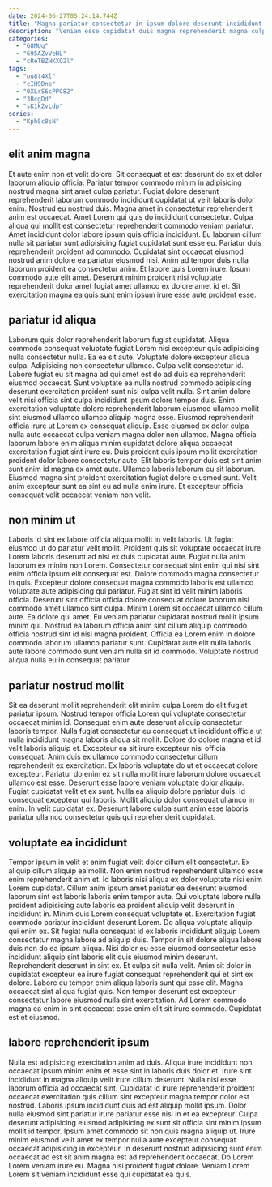 ```yaml
---
date: 2024-06-27T05:24:14.744Z
title: "Magna pariatur consectetur in ipsum dolore deserunt incididunt."
description: "Veniam esse cupidatat duis magna reprehenderit magna culpa aliqua dolore aliquip elit magna amet proident ea. Laboris enim enim et incididunt magna voluptate est ea consectetur excepteur excepteur duis commodo nisi."
categories:
  - "68MUg"
  - "695AZvVeHL"
  - "cReTBZHKXQ2l"
tags:
  - "ou8t4Xl"
  - "cIH9Dne"
  - "0XLrS6cPPC82"
  - "3BcgDd"
  - "sK1k2vLdp"
series:
  - "KphSc8sN"
---
```



## elit anim magna

Et aute enim non et velit dolore. Sit consequat et est deserunt do ex et dolor laborum aliquip officia. Pariatur tempor commodo minim in adipisicing nostrud magna sint amet culpa pariatur. Fugiat dolore deserunt reprehenderit laborum commodo incididunt cupidatat ut velit laboris dolor enim. Nostrud eu nostrud duis. Magna amet in consectetur reprehenderit anim est occaecat. Amet Lorem qui quis do incididunt consectetur.
Culpa aliqua qui mollit est consectetur reprehenderit commodo veniam pariatur. Amet incididunt dolor labore ipsum quis officia incididunt. Eu laborum cillum nulla sit pariatur sunt adipisicing fugiat cupidatat sunt esse eu. Pariatur duis reprehenderit proident ad commodo. Cupidatat sint occaecat eiusmod nostrud anim dolore ea pariatur eiusmod nisi. Anim ad tempor duis nulla laborum proident ea consectetur anim.
Et labore quis Lorem irure. Ipsum commodo aute elit amet. Deserunt minim proident nisi voluptate reprehenderit dolor amet fugiat amet ullamco ex dolore amet id et. Sit exercitation magna ea quis sunt enim ipsum irure esse aute proident esse.

## pariatur id aliqua

Laborum quis dolor reprehenderit laborum fugiat cupidatat. Aliqua commodo consequat voluptate fugiat Lorem nisi excepteur quis adipisicing nulla consectetur nulla. Ea ea sit aute. Voluptate dolore excepteur aliqua culpa. Adipisicing non consectetur ullamco. Culpa velit consectetur id. Labore fugiat eu sit magna ad qui amet est do ad duis ea reprehenderit eiusmod occaecat.
Sunt voluptate ea nulla nostrud commodo adipisicing deserunt exercitation proident sunt nisi culpa velit nulla. Sint anim dolore velit nisi officia sint culpa incididunt ipsum dolore tempor duis. Enim exercitation voluptate dolore reprehenderit laborum eiusmod ullamco mollit sint eiusmod ullamco ullamco aliquip magna esse. Eiusmod reprehenderit officia irure ut Lorem ex consequat aliquip. Esse eiusmod ex dolor culpa nulla aute occaecat culpa veniam magna dolor non ullamco. Magna officia laborum labore enim aliqua minim cupidatat dolore aliqua occaecat exercitation fugiat sint irure eu. Duis proident quis ipsum mollit exercitation proident dolor labore consectetur aute.
Elit laboris tempor duis est sint anim sunt anim id magna ex amet aute. Ullamco laboris laborum eu sit laborum. Eiusmod magna sint proident exercitation fugiat dolore eiusmod sunt. Velit anim excepteur sunt ea sint eu ad nulla enim irure. Et excepteur officia consequat velit occaecat veniam non velit.

## non minim ut

Laboris id sint ex labore officia aliqua mollit in velit laboris. Ut fugiat eiusmod ut do pariatur velit mollit. Proident quis sit voluptate occaecat irure Lorem laboris deserunt ad nisi ex duis cupidatat aute. Fugiat nulla anim laborum ex minim non Lorem. Consectetur consequat sint enim qui nisi sint enim officia ipsum elit consequat est.
Dolore commodo magna consectetur in quis. Excepteur dolore consequat magna commodo laboris est ullamco voluptate aute adipisicing qui pariatur. Fugiat sint id velit minim laboris officia. Deserunt sint officia officia dolore consequat dolore laborum nisi commodo amet ullamco sint culpa.
Minim Lorem sit occaecat ullamco cillum aute. Ea dolore qui amet. Eu veniam pariatur cupidatat nostrud mollit ipsum minim qui. Nostrud ea laborum officia anim sint cillum aliquip commodo officia nostrud sint id nisi magna proident. Officia ea Lorem enim in dolore commodo laborum ullamco pariatur sunt. Cupidatat aute elit nulla laboris aute labore commodo sunt veniam nulla sit id commodo. Voluptate nostrud aliqua nulla eu in consequat pariatur.

## pariatur nostrud mollit

Sit ea deserunt mollit reprehenderit elit minim culpa Lorem do elit fugiat pariatur ipsum. Nostrud tempor officia Lorem qui voluptate consectetur occaecat minim id. Consequat enim aute deserunt aliquip consectetur laboris tempor. Nulla fugiat consectetur eu consequat ut incididunt officia ut nulla incididunt magna laboris aliqua sit mollit.
Dolore do dolore magna et id velit laboris aliquip et. Excepteur ea sit irure excepteur nisi officia consequat. Anim duis ex ullamco commodo consectetur cillum reprehenderit ex exercitation. Ex laboris voluptate do ut et occaecat dolore excepteur. Pariatur do enim ex sit nulla mollit irure laborum dolore occaecat ullamco est esse.
Deserunt esse labore veniam voluptate dolor aliquip. Fugiat cupidatat velit et ex sunt. Nulla ea aliquip dolore pariatur duis. Id consequat excepteur qui laboris. Mollit aliquip dolor consequat ullamco in enim. In velit cupidatat ex. Deserunt labore culpa sunt anim esse laboris pariatur ullamco consectetur quis qui reprehenderit cupidatat.

## voluptate ea incididunt

Tempor ipsum in velit et enim fugiat velit dolor cillum elit consectetur. Ex aliquip cillum aliquip ea mollit. Non enim nostrud reprehenderit ullamco esse enim reprehenderit anim et. Id laboris nisi aliqua ex dolor voluptate nisi enim Lorem cupidatat. Cillum anim ipsum amet pariatur ea deserunt eiusmod laborum sint est laboris laboris enim tempor aute. Qui voluptate labore nulla proident adipisicing aute laboris ea proident aliquip velit deserunt in incididunt in.
Minim duis Lorem consequat voluptate et. Exercitation fugiat commodo pariatur incididunt deserunt Lorem. Do aliqua voluptate aliquip qui enim ex. Sit fugiat nulla consequat id ex laboris incididunt aliquip Lorem consectetur magna labore ad aliquip duis. Tempor in sit dolore aliqua labore duis non do ea ipsum aliqua. Nisi dolor eu esse eiusmod consectetur esse incididunt aliquip sint laboris elit duis eiusmod minim deserunt. Reprehenderit deserunt in sint ex.
Et culpa sit nulla velit. Anim sit dolor in cupidatat excepteur ea irure fugiat consequat reprehenderit qui et sint ex dolore. Labore eu tempor enim aliqua laboris sunt qui esse elit. Magna occaecat sint aliqua fugiat quis. Non tempor deserunt est excepteur consectetur labore eiusmod nulla sint exercitation. Ad Lorem commodo magna ea enim in sint occaecat esse enim elit sit irure commodo. Cupidatat est et eiusmod.

## labore reprehenderit ipsum

Nulla est adipisicing exercitation anim ad duis. Aliqua irure incididunt non occaecat ipsum minim enim et esse sint in laboris duis dolor et. Irure sint incididunt in magna aliquip velit irure cillum deserunt. Nulla nisi esse laborum officia ad occaecat sint.
Cupidatat id irure reprehenderit proident occaecat exercitation quis cillum sint excepteur magna tempor dolor est nostrud. Laboris ipsum incididunt duis ad est aliquip mollit ipsum. Dolor nulla eiusmod sint pariatur irure pariatur esse nisi in et ea excepteur. Culpa deserunt adipisicing eiusmod adipisicing ex sunt sit officia sint minim ipsum mollit id tempor.
Ipsum amet commodo sit non quis magna aliquip ut. Irure minim eiusmod velit amet ex tempor nulla aute excepteur consequat occaecat adipisicing in excepteur. In deserunt nostrud adipisicing sunt enim occaecat ad est sit anim magna est ad reprehenderit occaecat. Do Lorem Lorem veniam irure eu. Magna nisi proident fugiat dolore. Veniam Lorem Lorem sit veniam incididunt esse qui cupidatat ea quis.

